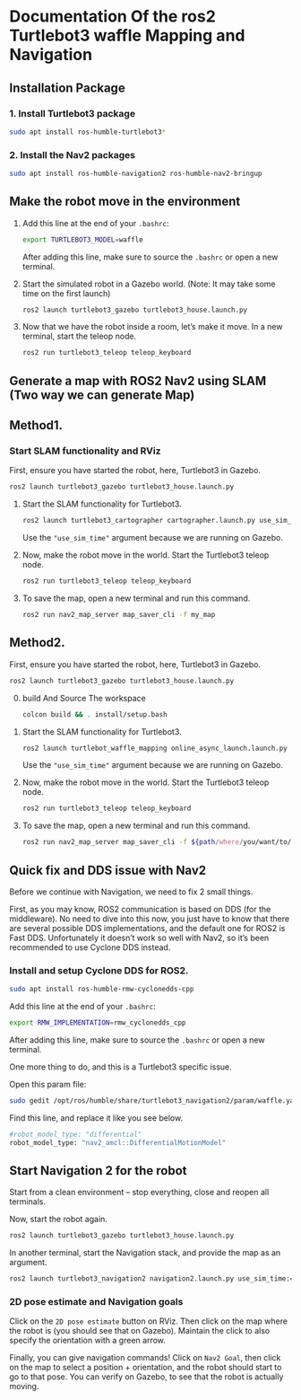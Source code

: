 # Documentation Of the ros2 Turtlebot3 waffle Mapping and Navigation

## Installation Package

### 1. Install Turtlebot3 package

```bash
sudo apt install ros-humble-turtlebot3*
```

### 2. Install the Nav2 packages

```bash
sudo apt install ros-humble-navigation2 ros-humble-nav2-bringup
```

## Make the robot move in the environment

1. Add this line at the end of your `.bashrc`: 
   ```bash
   export TURTLEBOT3_MODEL=waffle
   ```
   After adding this line, make sure to source the `.bashrc` or open a new terminal.

2. Start the simulated robot in a Gazebo world. (Note: It may take some time on the first launch)
   ```bash
   ros2 launch turtlebot3_gazebo turtlebot3_house.launch.py
   ```

3. Now that we have the robot inside a room, let’s make it move. In a new terminal, start the teleop node.
   ```bash
   ros2 run turtlebot3_teleop teleop_keyboard
   ```

## Generate a map with ROS2 Nav2 using SLAM (Two way we can generate Map)

## Method1.

### Start SLAM functionality and RViz

First, ensure you have started the robot, here, Turtlebot3 in Gazebo.
```bash
ros2 launch turtlebot3_gazebo turtlebot3_house.launch.py
```

1. Start the SLAM functionality for Turtlebot3.
   ```bash
   ros2 launch turtlebot3_cartographer cartographer.launch.py use_sim_time:=True
   ```
   Use the `"use_sim_time"` argument because we are running on Gazebo.

2. Now, make the robot move in the world. Start the Turtlebot3 teleop node.
   ```bash
   ros2 run turtlebot3_teleop teleop_keyboard
   ```

3. To save the map, open a new terminal and run this command.
   ```bash
   ros2 run nav2_map_server map_saver_cli -f my_map
   ```

## Method2.

First, ensure you have started the robot, here, Turtlebot3 in Gazebo.

```bash
ros2 launch turtlebot3_gazebo turtlebot3_house.launch.py
```
0. build And Source The workspace

   ```bash
   colcon build && . install/setup.bash
   ```
1. Start the SLAM functionality for Turtlebot3.
   ```bash
   ros2 launch turtlebot_waffle_mapping online_async_launch.launch.py
   ```
   Use the `"use_sim_time"` argument because we are running on Gazebo.

2. Now, make the robot move in the world. Start the Turtlebot3 teleop node.
   ```bash
   ros2 run turtlebot3_teleop teleop_keyboard
   ```

3. To save the map, open a new terminal and run this command.
   ```bash
   ros2 run nav2_map_server map_saver_cli -f ${path/where/you/want/to/save/map_name}
   ```

## Quick fix and DDS issue with Nav2

Before we continue with Navigation, we need to fix 2 small things.

First, as you may know, ROS2 communication is based on DDS (for the middleware). No need to dive into this now, you just have to know that there are several possible DDS implementations, and the default one for ROS2 is Fast DDS. Unfortunately it doesn’t work so well with Nav2, so it’s been recommended to use Cyclone DDS instead.

### Install and setup Cyclone DDS for ROS2. 
```bash
sudo apt install ros-humble-rmw-cyclonedds-cpp
```

Add this line at the end of your `.bashrc`: 
```bash
export RMW_IMPLEMENTATION=rmw_cyclonedds_cpp
```
After adding this line, make sure to source the `.bashrc` or open a new terminal.

One more thing to do, and this is a Turtlebot3 specific issue.

Open this param file:
```bash
sudo gedit /opt/ros/humble/share/turtlebot3_navigation2/param/waffle.yaml
```
Find this line, and replace it like you see below.

```bash
#robot_model_type: "differential"
robot_model_type: "nav2_amcl::DifferentialMotionModel"
```

## Start Navigation 2 for the robot

Start from a clean environment – stop everything, close and reopen all terminals.

Now, start the robot again.
```bash
ros2 launch turtlebot3_gazebo turtlebot3_house.launch.py
```

In another terminal, start the Navigation stack, and provide the map as an argument.
```bash
ros2 launch turtlebot3_navigation2 navigation2.launch.py use_sim_time:=True map:=path/to/my_map.yaml
```

### 2D pose estimate and Navigation goals

Click on the ``2D pose estimate`` button on RViz. Then click on the map where the robot is (you should see that on Gazebo). Maintain the click to also specify the orientation with a green arrow.

Finally, you can give navigation commands! Click on ``Nav2 Goal``, then click on the map to select a position + orientation, and the robot should start to go to that pose. You can verify on Gazebo, to see that the robot is actually moving.